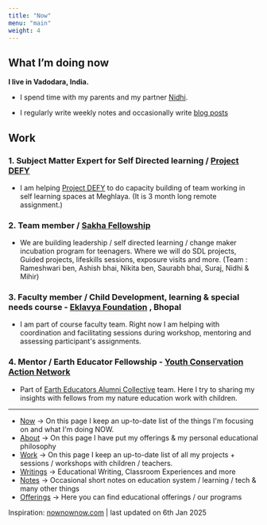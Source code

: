 ```yaml
---
title: "Now"
menu: "main"
weight:	4
---
```


## What I’m doing now


**I live in Vadodara, India.**

- I spend time with my parents and my partner [Nidhi](https://www.instagram.com/nidhi_pal16/).

- I regularly write weekly notes and occasionally write [blog posts](https://learningwala.in/tags/public/)

## Work

### 1. Subject Matter Expert for Self Directed learning / [Project DEFY](https://projectdefy.org/)

- I am helping [Project DEFY](https://projectdefy.org/) to do capacity building of team working in self learning spaces at Meghlaya.  (It is 3 month long remote assignment.)

### 2. Team member / [Sakha Fellowship](https://www.canva.com/design/DAGbxEvFORE/JYo6NJ50K7jLHkb89ekJ1A/view?utm_content=DAGbxEvFORE&utm_campaign=designshare&utm_medium=link2&utm_source=uniquelinks&utlId=h1d966e9cd3) 

- We are building leadership / self directed learning / change maker incubation program for teenagers. Where we will do SDL projects, Guided projects, lifeskills sessions, exposure visits and more. (Team : Rameshwari ben, Ashish bhai, Nikita ben, Saurabh bhai, Suraj, Nidhi & Mihir) 

### 3. Faculty member / Child Development, learning & special needs course - [Eklavya Foundation](https://eklavya.in/) , Bhopal 

- I am part of course faculty team. Right now I am helping with coordination and facilitating sessions during workshop, mentoring and assessing participant's assignments.

### 4. Mentor / Earth Educator Fellowship - [Youth Conservation Action Network](https://www.youcan.in/)

- Part of [Earth Educators Alumni Collective](https://www.instagram.com/p/DEruuhuSGFP/?img_index=1) team. Here I try to sharing my insights with fellows from my nature education work with children. 

---------------

- [Now](/now) &rarr; On this page I keep an up-to-date list of the things I'm focusing on and what I'm doing NOW.
- [About](/about-me) &rarr; On this page I have put my offerings & my personal educational philosophy 
- [Work](/work) &rarr; On this page I keep an up-to-date list of all my projects + sessions / workshops with children / teachers.
- [Writings](/writings) &rarr; Educational Writing, Classroom Experiences and more
- [Notes](https://learningwala.in/tags/public/) &rarr; Occasional short notes on education system / learning / tech & many other things 
- [Offerings](/offerings) &rarr; Here you can find educational offerings / our programs 

Inspiration: [nownownow.com](nownownow.com) | last updated on 6th Jan 2025
